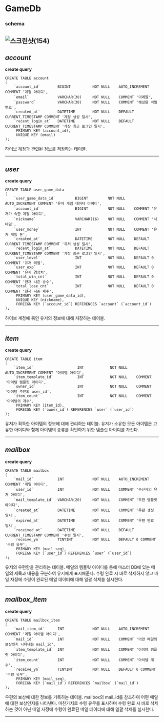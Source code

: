 # __GameDb__
### schema
![스크린샷(154)](https://github.com/ks-wook/com2us_omok_server/assets/76806695/23804df1-9ea8-4735-bd6b-96bc86685049)
---


## *account*

__create query__
```
CREATE TABLE account
(
    `account_id`        BIGINT          NOT NULL    AUTO_INCREMENT COMMENT '계정 아이디',
    `email`             VARCHAR(30)     NOT NULL    COMMENT '이메일',
    `password`          VARCHAR(30)     NOT NULL    COMMENT '해싱된 비밀번호',
    `created_at`        DATETIME        NOT NULL    DEFAULT CURRENT_TIMESTAMP COMMENT '계정 생성 일시',
    `recent_login_at`   DATETIME        NOT NULL    DEFAULT CURRENT_TIMESTAMP COMMENT '가장 최근 로그인 일시',
     PRIMARY KEY (account_id),
     UNIQUE KEY (email)
);
```

하이브 계정과 관련된 정보를 저장하는 테이블.


---


## *user*

__create query__
```
CREATE TABLE user_game_data
(
    `user_game_data_id`         BIGINT         NOT NULL    AUTO_INCREMENT COMMENT '유저 게임 데이터 아이디',
    `account_id`                BIGINT         NOT NULL    COMMENT '유저가 속한 계정 아이디', 
    `nickname`                  VARCHAR(16)    NOT NULL    COMMENT '닉네임',
    `user_money`                INT            NOT NULL    COMMENT '유저 게임 돈',
    `created_at`                DATETIME       NOT NULL    DEFAULT CURRENT_TIMESTAMP COMMENT '유저 생성 일시', 
    `recent_login_at`           DATETIME       NOT NULL    DEFAULT CURRENT_TIMESTAMP COMMENT '가장 최근 로그인 일시',
    `user_level`                INT            NOT NULL    DEFAULT 0 COMMENT '유저 레벨', 
    `user_exp`                  INT            NOT NULL    DEFAULT 0 COMMENT '유저 경험치',  
    `total_win_cnt`             INT            NOT NULL    DEFAULT 0 COMMENT '현재 시즌 승수', 
    `total_lose_cnt`            INT            NOT NULL    DEFAULT 0 COMMENT '현재 시즌 패수',
     PRIMARY KEY (user_game_data_id),
     UNIQUE KEY (nickname),
     FOREIGN KEY (`account_id`) REFERENCES `account` (`account_id`)
);
```
하이브 계정에 묶인 유저의 정보에 대해 저장하는 테이블.


---



## *item*

__create query__
```
CREATE TABLE item
(
    `item_id`                    INT            NOT NULL    AUTO_INCREMENT COMMENT '아이템 아이디',
    `item_template_id`           INT            NOT NULL    COMMENT '아이템 템플릿 아이디',
    `owner_id`                   INT            NOT NULL    COMMENT '아이템 주인의 user_id', 
    `item_count`                 INT            NOT NULL    COMMENT '아이템의 개수',
     PRIMARY KEY (item_id),
     FOREIGN KEY (`owner_id`) REFERENCES `user` (`user_id`)
);
```
유저가 획득한 아이템의 정보에 대해 관리하는 테이블. 유저가 소유한 모든 아이템은 고유한 아이디와 함께 아이템의 종류를 확인하기 위한 템플릿 아이디를 가진다.


---


## *mailbox*

__create query__
```
CREATE TABLE mailbox
(
    `mail_id`           INT             NOT NULL    AUTO_INCREMENT COMMENT '메일 아이디', 
    `user_id`           INT             NOT NULL    COMMENT '수신자의 유저 아이디', 
    `mail_template_id`  VARCHAR(20)     NOT NULL    COMMENT '우편 템플릿 아이디',
    `created_at`        DATETIME        NOT NULL    COMMENT '우편 생성 일시', 
    `expired_at`        DATETIME        NOT NULL    COMMENT '우편 만료 일시', 
    `received_at`       DATETIME        NOT NULL    DEFAULT CURRENT_TIMESTAMP COMMENT '수령 일시', 
    `receive_yn`        TINYINT         NOT NULL    DEFAULT 0 COMMENT '수령 유무',
     PRIMARY KEY (mail_seq),
     FOREIGN KEY (`user_id`) REFERENCES `user` (`user_id`)
);
```
유저의 우편함을 관리하는 테이블. 메일의 템플릿 아이디를 통해 마스터 DB에 있는 메일의 제목과 내용을 구분하여 유저에게 표시해준다. 수령 완료 시 바로 삭제하지 않고
매일 자정에 수령이 완료된 메일 데이터에 대해 일괄 삭제를 실시한다.


---


## *mailbox_item*

__create query__
```
CREATE TABLE mailbox_item
(
    `mail_item_id`      INT             NOT NULL    AUTO_INCREMENT COMMENT '메일 아이템 아이디', 
    `mail_id`           INT             NOT NULL    COMMENT '어떤 메일의 보상인지 나타내는 mail_id', 
    `item_template_id`  INT             NOT NULL    COMMENT '아이템 템플릿 아이디', 
    `item_count`        INT             NOT NULL    COMMENT '아이템 개수', 
    `receive_yn`        TINYINT         NOT NULL    DEFAULT 0 COMMENT '수령 유무',
     PRIMARY KEY (mail_seq),
     FOREIGN KEY (`mail_id`) REFERENCES `mailbox` (`mail_id`)
);
```
우편의 보상에 대한 정보를 기록하는 테이블. mailbox의 mail_id를 참조하여 어떤 메일에 대한 보상인지를 나타낸다. 마찬가지로 수령 유무를 표시하며
수령 완료 시 바로 삭제하는 것이 아닌 매일 자정에 수령이 완료된 메일 데이터에 대해 일괄 삭제를 실시한다.


---

